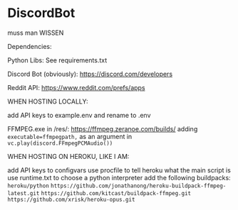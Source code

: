 # DiscordBot
muss man WISSEN




Dependencies:

Python Libs: See requirements.txt

Discord Bot (obviously): https://discord.com/developers

Reddit API: https://www.reddit.com/prefs/apps

WHEN HOSTING LOCALLY:

add API keys to example.env and rename to .env

FFMPEG.exe in /res/: https://ffmpeg.zeranoe.com/builds/
adding `executable=ffmpegpath,` as an argument in ` vc.play(discord.FFmpegPCMAudio())`


WHEN HOSTING ON HEROKU, LIKE I AM:

add API keys to configvars
use procfile to tell heroku what the main script is
use runtime.txt to choose a python interpreter
add the following buildpacks:
`heroku/python`
`https://github.com/jonathanong/heroku-buildpack-ffmpeg-latest.git`
`https://github.com/kitcast/buildpack-ffmpeg.git`
`https://github.com/xrisk/heroku-opus.git`
